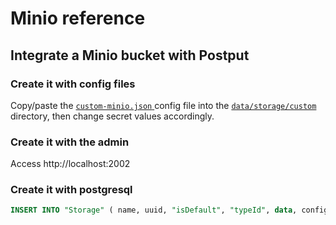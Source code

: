 # Minio reference

## Integrate a Minio bucket with Postput

### Create it with config files
Copy/paste the [`custom-minio.json` ](custom-scaleway.json) config file into the [`data/storage/custom`](https://github.com/postput/api/tree/master/data/storage/custom) directory, then change secret values accordingly.

### Create it with the admin

Access http://localhost:2002

### Create it with postgresql

````sql
INSERT INTO "Storage" ( name, uuid, "isDefault", "typeId", data, config, "creationDate", "updatedOn" ) VALUES ('my_customs_minio_files', '5141322a-047c-4fb0-9b88-ec1b0ae4ea61', true, 1, '{}', '{ "custom": { "endpoint": "http://172.17.0.2:9000", "bucket": "testpostput", "accessKeyId": "xxxxxxxxxxxxxxxxxxxxxxx", "secretAccessKey": "XXXXXXXXXXXXXXXXXXXXXXXXXXXXXXXXXXX", "s3ForcePathStyle": true, "signatureVersion": "v4" }, "allowUpload": true, "urls": ["http://localhost:2000/", "https://www.my-other-domain.com"] }', NOW(), NOW())
````
